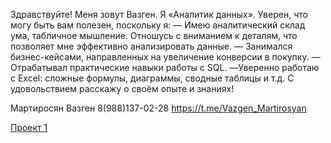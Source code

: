Здравствуйте!
Меня зовут Вазген. Я «Аналитик данных».
Уверен, что могу быть вам полезен, поскольку я:
— Имею аналитический склад ума, табличное мышление. Отношусь с вниманием к деталям, что позволяет мне эффективно анализировать данные.
— Занимался бизнес-кейсами, направленных на увеличение конверсии в покупку.
— Отрабатывал практические навыки работы с SQL.
—Уверенно работаю с Excel: сложные формулы, диаграммы, сводные таблицы и т.д.
С удовольствием расскажу о своём опыте и знаниях!

Мартиросян Вазген
8(988)137-02-28
https://t.me/Vazgen_Martirosyan 

[Проект 1](https://github.com/Vazgen0228/Vazo/blob/faada34d856304e5acb10153e965bd886093c3b4/%D0%A0%D0%B0%D1%81%D1%87%D1%91%D1%82%20%D0%B1%D0%B0%D0%BB%D0%B0%D0%BD%D1%81%D0%B0%20%D1%81%D1%82%D1%83%D0%B4%D0%B5%D0%BD%D1%82%D0%BE%D0%B2.sql)
